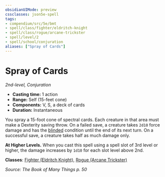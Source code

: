 ```yaml
---
obsidianUIMode: preview
cssclasses: json5e-spell
tags:
- compendium/src/5e/bmt
- spell/class/fighter/eldritch-knight
- spell/class/rogue/arcane-trickster
- spell/level/2
- spell/school/conjuration
aliases: ["Spray of Cards"]
---
```

# Spray of Cards
*2nd-level, Conjuration*  

- **Casting time:** 1 action
- **Range:** Self (15-feet cone)
- **Components:** V, S, a deck of cards
- **Duration:** Instantaneous

You spray a 15-foot cone of spectral cards. Each creature in that area must make a Dexterity saving throw. On a failed save, a creature takes `2d10` force damage and has the [blinded](z_compendium/rules/conditions.md#blinded) condition until the end of its next turn. On a successful save, a creature takes half as much damage only.

**At Higher Levels.** When you cast this spell using a spell slot of 3rd level or higher, the damage increases by `1d10` for each slot level above 2nd.

**Classes**: [Fighter (Eldritch Knight)](z_compendium/classes/fighter-eldritch-knight.md), [Rogue (Arcane Trickster)](z_compendium/classes/rogue-arcane-trickster.md)

*Source: The Book of Many Things p. 50*